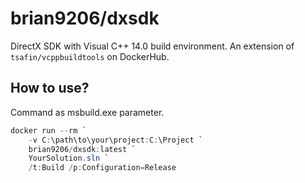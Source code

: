 # brian9206/dxsdk
DirectX SDK with Visual C++ 14.0 build environment. An extension of `tsafin/vcppbuildtools` on DockerHub.

## How to use?
Command as msbuild.exe parameter.

```powershell
docker run --rm `
    -v C:\path\to\your\project:C:\Project `
    brian9206/dxsdk:latest `
    YourSolution.sln `
    /t:Build /p:Configuration=Release
```